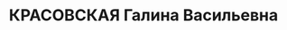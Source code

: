 ---
title: КРАСОВСКАЯ Галина Васильевна
description: 'Род. в 1900, г. Тобольск.

  Арестована в 1926'
---